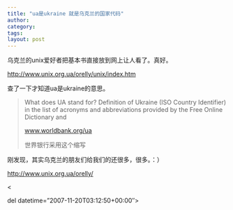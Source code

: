 ```yaml
---
title: "ua是ukraine 就是乌克兰的国家代码"
author:
category: 
tags: 
layout: post
---
```

乌克兰的unix爱好者把基本书直接放到网上让人看了。真好。

<a href="http://www.unix.org.ua/orelly/unix/index.htm">http://www.unix.org.ua/orelly/unix/index.htm</a>

查了一下才知道ua是ukraine的意思。

<blockquote>

What does UA stand for? Definition of Ukraine (ISO Country Identifier) in the list of acronyms and abbreviations provided by the Free Online Dictionary and



www.worldbank.org/ua

世界银行采用这个缩写

</blockquote>

刚发现，其实乌克兰的朋友们给我们的还很多，很多。：）

<a href="http://www.unix.org.ua/orelly/">http://www.unix.org.ua/orelly/</a>

<

del datetime=”2007-11-20T03:12:50+00:00″>

